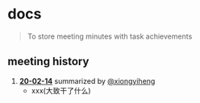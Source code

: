 # docs
> To store meeting minutes with task achievements

## meeting history
1. [**20-02-14**](./20-02-14/meeting-minutes.md) summarized by [@xiongyiheng](https://github.com/xiongyiheng)
    * xxx(大致干了什么)